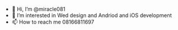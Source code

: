 - 👋 Hi, I’m @miracle081
- 👀 I’m interested in Wed design and Andriod and iOS development
- 📫 How to reach me 08166811697

<!---
miracle081/miracle081 is a ✨ special ✨ repository because its `README.md` (this file) appears on your GitHub profile.
You can click the Preview link to take a look at your changes.
--->
